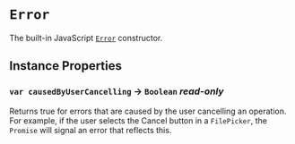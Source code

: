 # `Error`

The built-in JavaScript [`Error`](https://developer.mozilla.org/en-US/docs/Web/JavaScript/Reference/Global_Objects/Error) constructor.   
  


## Instance Properties

### `var causedByUserCancelling` → `Boolean` _read-only_

Returns true for errors that are caused by the user cancelling an operation. For example, if the user selects the Cancel button in a `FilePicker`, the `Promise` will signal an error that reflects this.   
  

